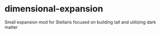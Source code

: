 # dimensional-expansion

Small expansion mod for Stellaris focused on building tall and utilizing dark matter
